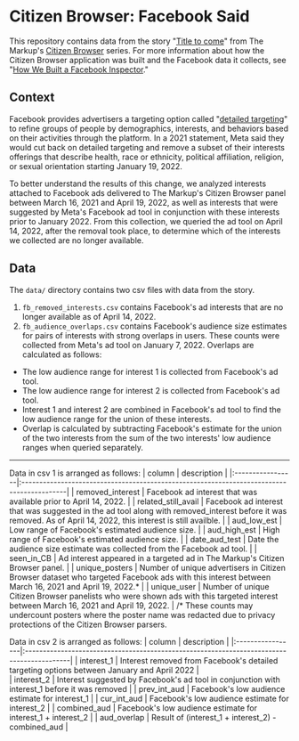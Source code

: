 # Citizen Browser: Facebook Said 
This repository contains data from the story "[Title to come](https://themarkup.org/)" from The Markup's [Citizen Browser](https://themarkup.org/citizen-browser/) series. For more information about how the Citizen Browser application was built and the Facebook data it collects, see "[How We Built a Facebook Inspector](https://themarkup.org/citizen-browser/2021/01/05/how-we-built-a-facebook-inspector)."

## Context
Facebook provides advertisers a targeting option called "[detailed targeting](https://www.facebook.com/business/help/182371508761821?id=176276233019487)" to refine groups of people by demographics, interests, and behaviors based on their activities through the platform. In a 2021 statement, Meta said they would cut back on detailed targeting and remove a subset of their interests offerings that describe health, race or ethnicity, political affiliation, religion, or sexual orientation starting January 19, 2022. 

To better understand the results of this change, we analyzed interests attached to Facebook ads delivered to The Markup's Citizen Browser panel between March 16, 2021 and April 19, 2022, as well as interests that were suggested by Meta's Facebook ad tool in conjunction with these interests prior to January 2022. From this collection, we queried the ad tool on April 14, 2022, after the removal took place, to determine which of the interests we collected are no longer available.

## Data
The `data/` directory contains two csv files with data from the story.

1. `fb_removed_interests.csv` contains Facebook's ad interests that are no longer available as of April 14, 2022.
2. `fb_audience_overlaps.csv` contains Facebook's audience size estimates for pairs of interests with strong overlaps in users. These counts were collected from Meta's ad tool on January 7, 2022. Overlaps are calculated as follows:
- The low audience range for interest 1 is collected from Facebook's ad tool.
- The low audience range for interest 2 is collected from Facebook's ad tool.
- Interest 1 and interest 2 are combined in Facebook's ad tool to find the low audience range for the union of these interests.
- Overlap is calculated by subtracting Facebook's estimate for the union of the two interests from the sum of the two interests' low audience ranges when queried separately.


-----

Data in csv 1 is arranged as follows:
| column           | description                                                                                |
|:-----------------|:------------------------------------------------------------------------------------------|
| removed_interest   | Facebook ad interest that was available prior to April 14, 2022.                         |
| related_still_avail   | Facebook ad interest that was suggested in the ad tool along with removed_interest before it was removed. As of April 14, 2022, this interest is still availble. |
| aud_low_est      | Low range of Facebook's estimated audience size.  |
| aud_high_est      | High range of Facebook's estimated audience size.  |
| date_aud_test      | Date the audience size estimate was collected from the Facebook ad tool.  |
| seen_in_CB      | Ad interest appeared in a targeted ad in The Markup's Citizen Browser panel.  |
| unique_posters      | Number of unique advertisers in Citizen Browser dataset who targeted Facebook ads with this interest between March 16, 2021 and April 19, 2022.*  |
| unique_user      | Number of unique Citizen Browser panelists who were shown ads with this targeted interest between March 16, 2021 and April 19, 2022.  |
/* These counts may undercount posters where the poster name was redacted due to privacy protections of the Citizen Browser parsers.

Data in csv 2 is arranged as follows:
| column           | description                                                                                  |
|:-----------------|:------------------------------------------------------------------------------------------|
| interest_1 | Interest removed from Facebook's detailed targeting options between January and April 2022 |                      
| interest_2 | Interest suggested by Facebook's ad tool in conjunction with interest_1 before it was removed  |
| prev_int_aud | Facebook's low audience estimate for interest_1 |
| cur_int_aud  | Facebook's low audience estimate for interest_2  |
| combined_aud | Facebook's low audience estimate for interest_1 + interest_2  |
| aud_overlap  | Result of (interest_1 + interest_2) - combined_aud  |



